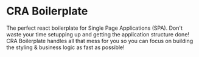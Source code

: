 # CRA Boilerplate

The perfect react boilerplate for Single Page Applications (SPA). Don't waste your time setupping up and getting the application structure done! CRA Boilerplate handles all that mess for you so you can focus on building the styling & business logic as fast as possible!
